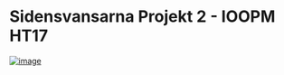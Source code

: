 # Sidensvansarna Projekt 2 - IOOPM HT17

[![image](https://user-images.githubusercontent.com/22148015/34767356-21563abc-f5f8-11e7-8c80-8aeb156c7ec3.png)](http://www.audubon.org/field-guide/bird/cedar-waxwing)

